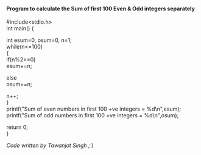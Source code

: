 #### Program to calculate the Sum of first 100 Even & Odd integers separately

#include<stdio.h>  
int main()              {  
  
int esum=0, osum=0, n=1;  
while(n<=100)  
{  
if(n%2==0)  
esum+=n;  
  
else  
osum+=n;  
  
n++;  
}  
printf("Sum of even numbers in first 100 +ve integers = %d\n",esum);  
printf("Sum of odd numbers in first 100 +ve integers = %d\n",osum);  
  
return 0;  
}

*Code written by Tawanjot Singh ;')*
